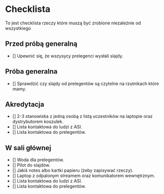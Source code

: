 # Checklista

To jest checklista rzeczy które muszą być zrobione niezależnie od wszystkiego

## Przed próbą generalną

- [] Upewnić się, że wszysycy prelegenci wysłali slajdy.

## Próba generalna

- [] Sprawdzić czy slajdy od prelegentów są czytelne na rzutnikach które mamy.

## Akredytacja

- [] 2-3 stanowiska z jedną osobą z listą uczestników na laptopie oraz dystrybutorem koszulek.
- [] Lista kontaktowa do ludzi z ASI.
- [] Lista kontaktowa do prelegentów.

## W sali głównej

- [] Woda dla prelegentów.
- [] Pilot do slajdów.
- [] Jakiś notes albo kartki papieru (żeby zapisywać rzeczy).
- [] Laptop z odpalonym streamem oraz komunikatorem wewnętrznym.
- [] Lista kontaktowa do ludzi z ASI.
- [] Lista kontaktowa do prelegentów.
